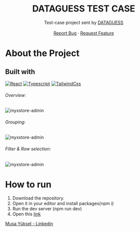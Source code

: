 <div align="center">
<p align="center">
  <h1 align="center">DATAGUESS TEST CASE</h1>
  <p align="center">
  Test-case project sent by  <a href="https://www.dataguess.com/">DATAGUESS</a>
    <br />
    <br />
    <a href="https://github.com/myxsan/myxstore-admin/issues">Report Bug</a>
    ·
    <a href="https://github.com/myxsan/myxstore-admin/issues">Request Feature</a>
  </p>
</p>

<div align="left">

# About the Project
## Built with

[![React](https://img.shields.io/badge/react-ffffff?style=for-the-badge&logo=react&logoColor=black)](https://react.dev/)
[![Typescript](https://img.shields.io/badge/Typescript-1d75be?style=for-the-badge&logo=typescript&logoColor=black)](https://www.typescriptlang.org/)
[![TailwindCss](https://img.shields.io/badge/tailwind-00b1b3?style=for-the-badge&logo=tailwindcss&logoColor=black)](https://tailwindcss.com/)

###### Overview:
![myxstore-admin](https://imgur.com/9e6vW50.png)
###### Grouping:
![myxstore-admin](https://imgur.com/e80hRWH.png)
###### Filter & Row selection:
![myxstore-admin](https://imgur.com/p6szkXJ.png)

# How to run

1. Download the repository.
2. Open it in your editor and install packages(npm i)
3. Run the dev server (npm run dev)
4. Open this [link](http://localhost:5173/)

[Musa Yüksel - Linkedin](https://www.linkedin.com/in/myxsan)